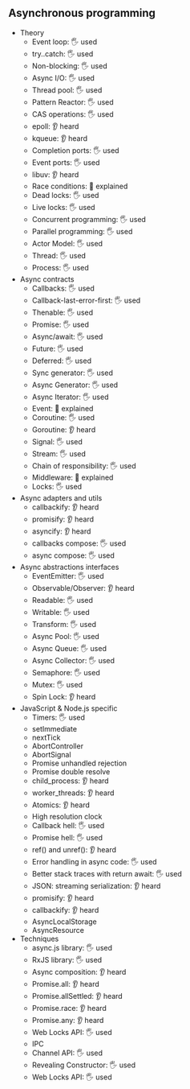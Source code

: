 ## Asynchronous programming

- Theory
  - Event loop: 🖐️ used
  - try..catch: 🖐️ used
  - Non-blocking: 🖐️ used
  - Async I/O: 🖐️ used
  - Thread pool: 🖐️ used
  - Pattern Reactor: 🖐️ used
  - CAS operations: 🖐️ used
  - epoll: 👂 heard
  - kqueue: 👂 heard
  - Completion ports: 🖐️ used
  - Event ports: 🖐️ used
  - libuv: 👂 heard
  - Race conditions: 🙋 explained
  - Dead locks: 🖐️ used
  - Live locks: 🖐️ used
  - Concurrent programming: 🖐️ used
  - Parallel programming: 🖐️ used
  - Actor Model: 🖐️ used
  - Thread: 🖐️ used
  - Process: 🖐️ used
- Async contracts
  - Callbacks: 🖐️ used
  - Callback-last-error-first: 🖐️ used
  - Thenable: 🖐️ used
  - Promise: 🖐️ used
  - Async/await: 🖐️ used
  - Future: 🖐️ used
  - Deferred: 🖐️ used
  - Sync generator: 🖐️ used
  - Async Generator: 🖐️ used
  - Async Iterator: 🖐️ used
  - Event: 🙋 explained
  - Coroutine: 🖐️ used
  - Goroutine: 👂 heard
  - Signal: 🖐️ used
  - Stream: 🖐️ used
  - Chain of responsibility: 🖐️ used
  - Middleware: 🙋 explained
  - Locks: 🖐️ used
- Async adapters and utils
  - callbackify: 👂 heard
  - promisify: 👂 heard
  - asyncify: 👂 heard
  - callbacks compose: 🖐️ used
  - async compose: 🖐️ used
- Async abstractions interfaces
  - EventEmitter: 🖐️ used
  - Observable/Observer: 👂 heard
  - Readable: 🖐️ used
  - Writable: 🖐️ used
  - Transform: 🖐️ used
  - Async Pool: 🖐️ used
  - Async Queue: 🖐️ used
  - Async Collector: 🖐️ used
  - Semaphore: 🖐️ used
  - Mutex: 🖐️ used
  - Spin Lock: 👂 heard
- JavaScript & Node.js specific
  - Timers: 🖐️ used
  - setImmediate
  - nextTick
  - AbortController
  - AbortSignal
  - Promise unhandled rejection
  - Promise double resolve
  - child_process: 👂 heard
  - worker_threads: 👂 heard
  - Atomics: 👂 heard
  - High resolution clock
  - Callback hell: 🖐️ used
  - Promise hell: 🖐️ used
  - ref() and unref(): 👂 heard
  - Error handling in async code: 🖐️ used
  - Better stack traces with return await: 🖐️ used
  - JSON: streaming serialization: 👂 heard
  - promisify: 👂 heard
  - callbackify: 👂 heard
  - AsyncLocalStorage
  - AsyncResource
- Techniques
  - async.js library: 🖐️ used
  - RxJS library: 🖐️ used
  - Async composition: 👂 heard
  - Promise.all: 👂 heard
  - Promise.allSettled: 👂 heard
  - Promise.race: 👂 heard
  - Promise.any: 👂 heard
  - Web Locks API: 🖐️ used
  - IPC
  - Channel API: 🖐️ used
  - Revealing Constructor: 🖐️ used
  - Web Locks API: 🖐️ used

